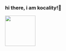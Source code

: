 ### hi there, i am kocality!👋

<a href="URL_REDIRECT" target="blank"><img align="center" src="http://bakaa-chaan.tumblr.com/post/45892244018" height="100" /></a>
